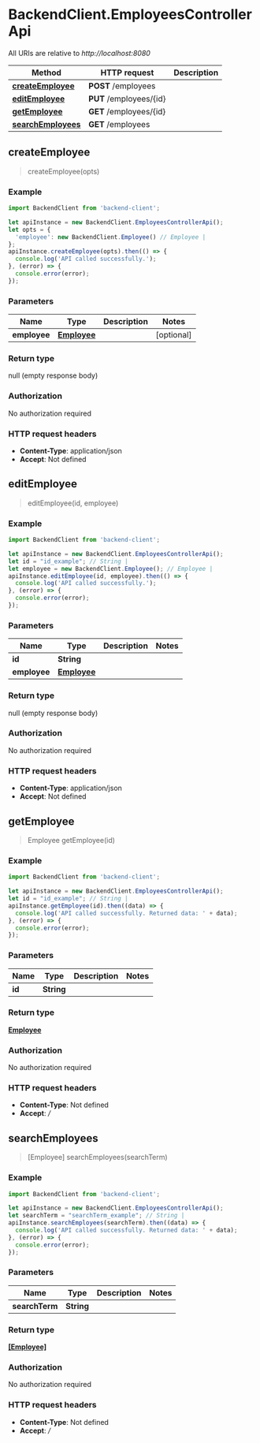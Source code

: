 # BackendClient.EmployeesControllerApi

All URIs are relative to *http://localhost:8080*

Method | HTTP request | Description
------------- | ------------- | -------------
[**createEmployee**](EmployeesControllerApi.md#createEmployee) | **POST** /employees | 
[**editEmployee**](EmployeesControllerApi.md#editEmployee) | **PUT** /employees/{id} | 
[**getEmployee**](EmployeesControllerApi.md#getEmployee) | **GET** /employees/{id} | 
[**searchEmployees**](EmployeesControllerApi.md#searchEmployees) | **GET** /employees | 



## createEmployee

> createEmployee(opts)



### Example

```javascript
import BackendClient from 'backend-client';

let apiInstance = new BackendClient.EmployeesControllerApi();
let opts = {
  'employee': new BackendClient.Employee() // Employee | 
};
apiInstance.createEmployee(opts).then(() => {
  console.log('API called successfully.');
}, (error) => {
  console.error(error);
});

```

### Parameters


Name | Type | Description  | Notes
------------- | ------------- | ------------- | -------------
 **employee** | [**Employee**](Employee.md)|  | [optional] 

### Return type

null (empty response body)

### Authorization

No authorization required

### HTTP request headers

- **Content-Type**: application/json
- **Accept**: Not defined


## editEmployee

> editEmployee(id, employee)



### Example

```javascript
import BackendClient from 'backend-client';

let apiInstance = new BackendClient.EmployeesControllerApi();
let id = "id_example"; // String | 
let employee = new BackendClient.Employee(); // Employee | 
apiInstance.editEmployee(id, employee).then(() => {
  console.log('API called successfully.');
}, (error) => {
  console.error(error);
});

```

### Parameters


Name | Type | Description  | Notes
------------- | ------------- | ------------- | -------------
 **id** | **String**|  | 
 **employee** | [**Employee**](Employee.md)|  | 

### Return type

null (empty response body)

### Authorization

No authorization required

### HTTP request headers

- **Content-Type**: application/json
- **Accept**: Not defined


## getEmployee

> Employee getEmployee(id)



### Example

```javascript
import BackendClient from 'backend-client';

let apiInstance = new BackendClient.EmployeesControllerApi();
let id = "id_example"; // String | 
apiInstance.getEmployee(id).then((data) => {
  console.log('API called successfully. Returned data: ' + data);
}, (error) => {
  console.error(error);
});

```

### Parameters


Name | Type | Description  | Notes
------------- | ------------- | ------------- | -------------
 **id** | **String**|  | 

### Return type

[**Employee**](Employee.md)

### Authorization

No authorization required

### HTTP request headers

- **Content-Type**: Not defined
- **Accept**: */*


## searchEmployees

> [Employee] searchEmployees(searchTerm)



### Example

```javascript
import BackendClient from 'backend-client';

let apiInstance = new BackendClient.EmployeesControllerApi();
let searchTerm = "searchTerm_example"; // String | 
apiInstance.searchEmployees(searchTerm).then((data) => {
  console.log('API called successfully. Returned data: ' + data);
}, (error) => {
  console.error(error);
});

```

### Parameters


Name | Type | Description  | Notes
------------- | ------------- | ------------- | -------------
 **searchTerm** | **String**|  | 

### Return type

[**[Employee]**](Employee.md)

### Authorization

No authorization required

### HTTP request headers

- **Content-Type**: Not defined
- **Accept**: */*

